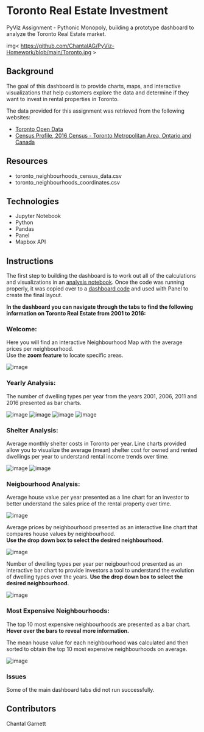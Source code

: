 # Toronto Real Estate Investment 
PyViz Assignment - Pythonic Monopoly,
building a prototype dashboard to analyze the Toronto Real Estate market.

img< https://github.com/ChantalAG/PyViz-Homework/blob/main/Toronto.jpg >

## Background
The goal of this dashboard is to provide charts, maps, and interactive visualizations that help customers explore the data and determine if they want to invest in rental properties in Toronto. 

The data provided for this assignment was retrieved from the following websites:

* [Toronto Open Data](https://open.toronto.ca/)
* [Census Profile, 2016 Census - Toronto Metropolitan Area, Ontario and Canada](https://www12.statcan.gc.ca/census-recensement/2016/dp-pd/prof/details/page.cfm?Lang=E&Geo1=CMACA&Code1=535&Geo2=PR&Code2=01&SearchText=toronto&SearchType=Begins&SearchPR=01&B1=All&TABID=1&type=0)

## Resources
* toronto_neighbourhoods_census_data.csv
* toronto_neighbourhoods_coordinates.csv


## Technologies
* Jupyter Notebook
* Python
* Pandas
* Panel
* Mapbox API

## Instructions
The first step to building the dashboard is to work out all of the calculations and visualizations in an [analysis notebook](). Once the code was running properly, it was copied over to a [dashboard code]() and used with Panel to create the final layout. 

**In the dashboard you can navigate through the tabs to find the following information on Toronto Real Estate from 2001 to 2016:**

### Welcome: 
Here you will find an interactive Neighbourhood Map with the average prices per neighbourhood.\
Use the **zoom feature** to locate specific areas. 

![image](https://user-images.githubusercontent.com/99493522/162515975-63db54a7-7b18-4450-821f-c16ced328009.png)


### Yearly Analysis: 
The number of dwelling types per year from the years 2001, 2006, 2011 and 2016 presented as bar charts.


![image](https://user-images.githubusercontent.com/99493522/162516249-015288d0-940a-4140-b8e1-2bb4eec53baa.png)
![image](https://user-images.githubusercontent.com/99493522/162515788-112d92a1-4f45-466c-a4bf-8cf7958de78d.png)
![image](https://user-images.githubusercontent.com/99493522/162516149-d19e9c52-0f1c-4779-ba53-055c129916a7.png)
![image](https://user-images.githubusercontent.com/99493522/162515899-c43fba0b-4fdb-4335-a5f7-96ab41b8c961.png)



 
### Shelter Analysis: 
Average monthly shelter costs in Toronto per year.
Line charts provided allow you to visualize the average (mean) shelter cost for owned and rented dwellings per year to understand rental income trends over time. 

![image](https://user-images.githubusercontent.com/99493522/162515405-c74b0919-1298-4c68-9333-21274a06371f.png)
![image](https://user-images.githubusercontent.com/99493522/162515352-cdcf5974-7a5f-47ed-8d66-75f553300093.png)

### Neigbourhood Analysis:
Average house value per year presented as a line chart for an investor to better understand the sales price of the rental property over time. 

![image](https://user-images.githubusercontent.com/99493522/162516498-db31eee0-0a86-4cc0-baa1-f1cd8d1654da.png)

Average prices by neighbourhood presented as an interactive line chart that compares house values by neighbourhood.\
**Use the drop down box to select the desired neighbourhood.** 

![image](https://user-images.githubusercontent.com/99493522/162516550-3b192388-c33f-4cd3-9d9e-ec229ed7ce64.png)

Number of dwelling types per year per neigbourhood presented as an interactive bar chart to provide investors a tool to understand the evolution of dwelling types over the years.
**Use the drop down box to select the desired neighbourhood.**



![image](https://user-images.githubusercontent.com/99493522/162516612-db5b773b-fbf0-4659-aa81-0a676a2246ec.png)


### Most Expensive Neighbourhoods: 
The top 10 most expensive neighbourhoods are presented as a bar chart. **Hover over the bars to reveal more information.**

The mean house value for each neighbourhood was calculated and then sorted to obtain the top 10 most expensive neighbourhoods on average. 

![image](https://user-images.githubusercontent.com/99493522/162515631-15832f09-28f1-4b78-a937-fe77c2e64cf8.png)

### Issues
Some of the main dashboard tabs did not run successfully. 

## Contributors
Chantal Garnett

